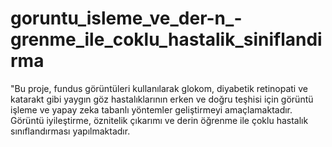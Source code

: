 # goruntu_isleme_ve_der-n_-grenme_ile_coklu_hastalik_siniflandirma
"Bu proje, fundus görüntüleri kullanılarak glokom, diyabetik retinopati ve katarakt gibi yaygın göz hastalıklarının erken ve doğru teşhisi için görüntü işleme ve yapay zeka tabanlı yöntemler geliştirmeyi amaçlamaktadır. Görüntü iyileştirme, öznitelik çıkarımı ve derin öğrenme ile çoklu hastalık sınıflandırması yapılmaktadır.
